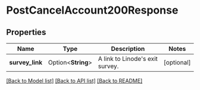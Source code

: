 # PostCancelAccount200Response

## Properties

Name | Type | Description | Notes
------------ | ------------- | ------------- | -------------
**survey_link** | Option<**String**> | A link to Linode's exit survey. | [optional]

[[Back to Model list]](../README.md#documentation-for-models) [[Back to API list]](../README.md#documentation-for-api-endpoints) [[Back to README]](../README.md)


